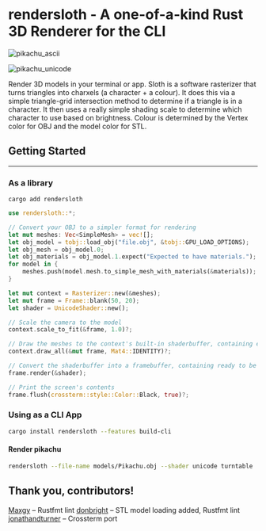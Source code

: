 # rendersloth - A one-of-a-kind Rust 3D Renderer for the CLI
![pikachu_ascii](models/demo/pikachu_ascii.gif)

![pikachu_unicode](models/demo/pikachu_unicode.gif)
  
Render 3D models in your terminal or app. Sloth is a software rasterizer that
turns triangles into charxels (a character + a colour). It does this via a
simple triangle-grid intersection method to determine if a triangle is in a
character. It then uses a really simple shading scale to determine which
character to use based on brightness. Colour is determined by the Vertex color
for OBJ and the model color for STL.

## Getting Started 
---

### As a library

```
cargo add rendersloth
```

```rust
use rendersloth::*;

// Convert your OBJ to a simpler format for rendering
let mut meshes: Vec<SimpleMesh> = vec![];
let obj_model = tobj::load_obj("file.obj", &tobj::GPU_LOAD_OPTIONS);
let obj_mesh = obj_model.0;
let obj_materials = obj_model.1.expect("Expected to have materials.");
for model in {
    meshes.push(model.mesh.to_simple_mesh_with_materials(&materials));
}

let mut context = Rasterizer::new(&meshes);
let mut frame = Frame::blank(50, 20);
let shader = UnicodeShader::new();

// Scale the camera to the model
context.scale_to_fit(&frame, 1.0)?;

// Draw the meshes to the context's built-in shaderbuffer, containing every pixel's shade value
context.draw_all(&mut frame, Mat4::IDENTITY)?;

// Convert the shaderbuffer into a framebuffer, containing ready to be flushed chars with color values
frame.render(&shader);

// Print the screen's contents
frame.flush(crossterm::style::Color::Black, true)?;
```

### Using as a CLI App

```sh
cargo install rendersloth --features build-cli
```

#### Render pikachu
```sh
rendersloth --file-name models/Pikachu.obj --shader unicode turntable
```

Thank you, contributors!
---
[Maxgy](https://github.com/Maxgy) – Rustfmt lint
[donbright](https://github.com/donbright) – STL model loading added, Rustfmt lint
[jonathandturner](https://github.com/jonathandturner) – Crossterm port
